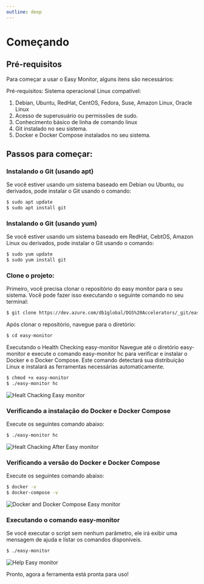 ```yaml
---
outline: deep
---
```


# Começando

## Pré-requisitos

Para começar a usar o Easy Monitor, alguns itens são necessários:

Pré-requisitos:
Sistema operacional Linux compatível:

1. Debian, Ubuntu, RedHat, CentOS, Fedora, Suse, Amazon Linux, Oracle Linux
2. Acesso de superusuário ou permissões de sudo.
3. Conhecimento básico de linha de comando linux
4. Git instalado no seu sistema.
5. Docker e Docker Compose instalados no seu sistema.

## Passos para começar:

### Instalando o Git (usando apt)

Se você estiver usando um sistema baseado em Debian ou Ubuntu, ou derivados, pode instalar o Git usando o comando:

```bash
$ sudo apt update
$ sudo apt install git
```

### Instalando o Git (usando yum)

Se você estiver usando um sistema baseado em RedHat, CebtOS, Amazon Linux ou derivados, pode instalar o Git usando o comando:

```bash
$ sudo yum update
$ sudo yum install git
```

### Clone o projeto:

Primeiro, você precisa clonar o repositório do easy monitor para o seu sistema. Você pode fazer isso executando o seguinte comando no seu terminal:

```bash
$ git clone https://dev.azure.com/db1global/DGS%20Accelerators/_git/easy-monitor
```

Após clonar o repositório, navegue para o diretório:

```bash
$ cd easy-monitor
```

Executando o Health Checking easy-monitor
Navegue até o diretório easy-monitor e execute o comando easy-monitor hc para verificar e instalar o Docker e o Docker Compose. Este comando detectará sua distribuição Linux e instalará as ferramentas necessárias automaticamente.

```bash
$ chmod +x easy-monitor
$ ./easy-monitor hc
```

![Healt Chacking Easy monitor](/img/components/easy-monitor/easy-monitor-hc.png)

### Verificando a instalação do Docker e Docker Compose

Execute os seguintes comando abaixo:

```bash
$ ./easy-monitor hc
```

![Healt Chacking After Easy monitor](/img/components/easy-monitor/easy-monitor-after-hc.png)

### Verificando a versão do Docker e Docker Compose

Execute os seguintes comando abaixo:

```bash
$ docker -v
$ docker-compose -v
```

![Docker and Docker Compose Easy monitor](/img/components/easy-monitor/easy-monitor-docker-compose.png)

### Executando o comando easy-monitor

Se você executar o script sem nenhum parâmetro, ele irá exibir uma mensagem de ajuda e listar os comandos disponíveis.

```bash
$ ./easy-monitor
```

![Help Easy monitor](/img/components/easy-monitor/easy-monitor-help.png)

Pronto, agora a ferramenta está pronta para uso!
